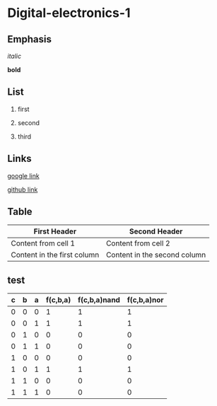 # Digital-electronics-1
## Emphasis
*italic*

**bold**

## List
1. first

458. second

846. third

## Links
[google link](https://www.google.com "Google's Homepage")

[github link](https://www.github.com "Github Homepage")

## Table
First Header | Second Header
------------ | -------------
Content from cell 1 | Content from cell 2
Content in the first column | Content in the second column



## test
 c | b | a | f(c,b,a) | f(c,b,a)nand | f(c,b,a)nor
---|---|---|---|---|---
 0 | 0 | 0 | 1 | 1 | 1  
 0 | 0 | 1 | 1 | 1 | 1  
 0 | 1 | 0 | 0 | 0 | 0 
 0 | 1 | 1 | 0 | 0 | 0  
 1 | 0 | 0 | 0 | 0 | 0  
 1 | 0 | 1 | 1 | 1 | 1  
 1 | 1 | 0 | 0 | 0 | 0  
 1 | 1 | 1 | 0 | 0 | 0  
